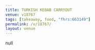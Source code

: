 ```yaml
---
title: TURKISH KEBAB CARRYOUT
venue: v18767
tags: [takeaway, food, "fhrs:663149"]
permalink: /v/18767/
layout: venue
---
```

null
